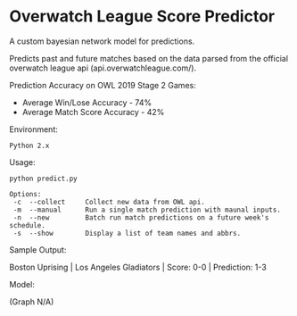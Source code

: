 # Overwatch League Score Predictor

A custom bayesian network model for predictions.

Predicts past and future matches based on the data parsed from the official overwatch league api (api.overwatchleague.com/).


Prediction Accuracy on OWL 2019 Stage 2 Games: 

   - Average Win/Lose Accuracy - 74% 
   - Average Match Score Accuracy - 42%

Environment: 

    Python 2.x

Usage: 

    python predict.py
   
    Options:
     -c  --collect     Collect new data from OWL api.
     -m  --manual      Run a single match prediction with maunal inputs.
     -n  --new         Batch run match predictions on a future week's schedule.
     -s  --show        Display a list of team names and abbrs.


Sample Output:
   
   Boston Uprising         |   Los Angeles Gladiators  |  Score: 0-0  |  Prediction: 1-3 
   

Model:
   
  (Graph N/A) 


